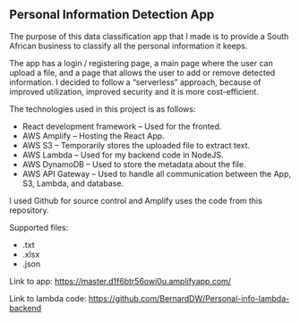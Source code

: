 ## Personal Information Detection App

The purpose of this data classification app that I made is to provide a South African business to classify all the personal information it keeps.

The app has a login / registering page, a main page where the user can upload a file, and a page that allows the user to add or remove detected information. I decided to follow a “serverless” approach, because of improved utilization, improved security and it is more cost-efficient.

The technologies used in this project is as follows:
- React development framework – Used for the fronted.
- AWS Amplify – Hosting the React App.
- AWS S3 – Temporarily stores the uploaded file to extract text.
- AWS Lambda – Used for my backend code in NodeJS.
- AWS DynamoDB – Used to store the metadata about the file.
- AWS API Gateway – Used to handle all communication between the App, S3, Lambda, and database.

I used Github for source control and Amplify uses the code from this repository.

Supported files:
- .txt
- .xlsx
- .json


Link to app: https://master.d1f6btr56owi0u.amplifyapp.com/

Link to lambda code: https://github.com/BernardDW/Personal-info-lambda-backend
